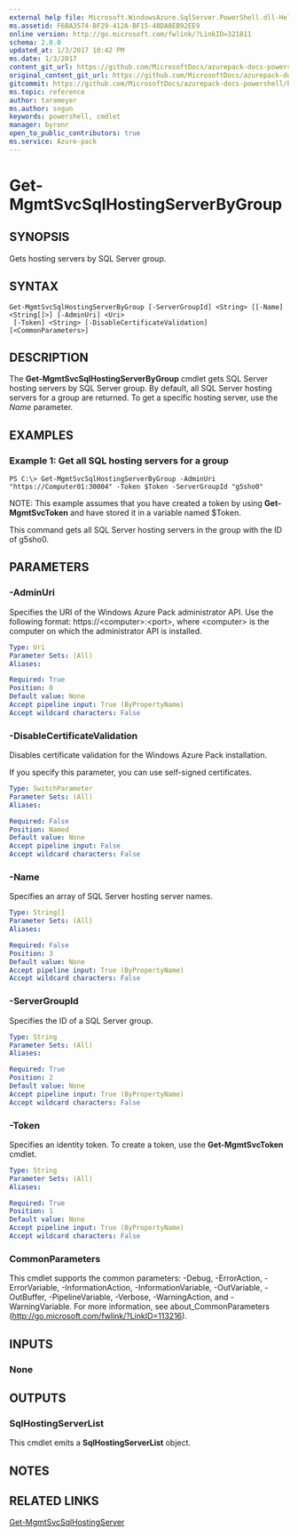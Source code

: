 ```yaml
---
external help file: Microsoft.WindowsAzure.SqlServer.PowerShell.dll-Help.xml
ms.assetid: F6BA3574-BF29-412A-BF15-48DA8EB92EE9
online version: http://go.microsoft.com/fwlink/?LinkID=321811
schema: 2.0.0
updated_at: 1/3/2017 10:42 PM
ms.date: 1/3/2017
content_git_url: https://github.com/MicrosoftDocs/azurepack-docs-powershell/blob/live/AzurePack-cmdlets/SQLServer/v1.0/Get-MgmtSvcSqlHostingServerByGroup.md
original_content_git_url: https://github.com/MicrosoftDocs/azurepack-docs-powershell/blob/live/AzurePack-cmdlets/SQLServer/v1.0/Get-MgmtSvcSqlHostingServerByGroup.md
gitcommit: https://github.com/MicrosoftDocs/azurepack-docs-powershell/blob/eb7bff1251dc2a22eafa120c35cbbc43529d3762/AzurePack-cmdlets/SQLServer/v1.0/Get-MgmtSvcSqlHostingServerByGroup.md
ms.topic: reference
author: tarameyer
ms.author: sngun
keywords: powershell, cmdlet
manager: byronr
open_to_public_contributors: true
ms.service: Azure-pack
---
```


# Get-MgmtSvcSqlHostingServerByGroup

## SYNOPSIS
Gets hosting servers by SQL Server group.

## SYNTAX

```
Get-MgmtSvcSqlHostingServerByGroup [-ServerGroupId] <String> [[-Name] <String[]>] [-AdminUri] <Uri>
 [-Token] <String> [-DisableCertificateValidation] [<CommonParameters>]
```

## DESCRIPTION
The **Get-MgmtSvcSqlHostingServerByGroup** cmdlet gets SQL Server hosting servers by SQL Server group.
By default, all SQL Server hosting servers for a group are returned.
To get a specific hosting server, use the *Name* parameter.

## EXAMPLES

### Example 1: Get all SQL hosting servers for a group
```
PS C:\> Get-MgmtSvcSqlHostingServerByGroup -AdminUri "https://Computer01:30004" -Token $Token -ServerGroupId "g5sho0"
```

NOTE: This example assumes that you have created a token by using **Get-MgmtSvcToken** and have stored it in a variable named $Token.

This command gets all SQL Server hosting servers in the group with the ID of g5sho0.

## PARAMETERS

### -AdminUri
Specifies the URI of the Windows Azure Pack administrator API.
Use the following format: https://\<computer\>:\<port\>, where \<computer\> is the computer on which the administrator API is installed.

```yaml
Type: Uri
Parameter Sets: (All)
Aliases: 

Required: True
Position: 0
Default value: None
Accept pipeline input: True (ByPropertyName)
Accept wildcard characters: False
```

### -DisableCertificateValidation
Disables certificate validation for the Windows Azure Pack installation.

If you specify this parameter, you can use self-signed certificates.

```yaml
Type: SwitchParameter
Parameter Sets: (All)
Aliases: 

Required: False
Position: Named
Default value: None
Accept pipeline input: False
Accept wildcard characters: False
```

### -Name
Specifies an array of SQL Server hosting server names.

```yaml
Type: String[]
Parameter Sets: (All)
Aliases: 

Required: False
Position: 3
Default value: None
Accept pipeline input: True (ByPropertyName)
Accept wildcard characters: False
```

### -ServerGroupId
Specifies the ID of a SQL Server group.

```yaml
Type: String
Parameter Sets: (All)
Aliases: 

Required: True
Position: 2
Default value: None
Accept pipeline input: True (ByPropertyName)
Accept wildcard characters: False
```

### -Token
Specifies an identity token.
To create a token, use the **Get-MgmtSvcToken** cmdlet.

```yaml
Type: String
Parameter Sets: (All)
Aliases: 

Required: True
Position: 1
Default value: None
Accept pipeline input: True (ByPropertyName)
Accept wildcard characters: False
```

### CommonParameters
This cmdlet supports the common parameters: -Debug, -ErrorAction, -ErrorVariable, -InformationAction, -InformationVariable, -OutVariable, -OutBuffer, -PipelineVariable, -Verbose, -WarningAction, and -WarningVariable. For more information, see about_CommonParameters (http://go.microsoft.com/fwlink/?LinkID=113216).

## INPUTS

### None

## OUTPUTS

### SqlHostingServerList
This cmdlet emits a **SqlHostingServerList** object.

## NOTES

## RELATED LINKS

[Get-MgmtSvcSqlHostingServer](xref:SQLServer/v1.0/Get-MgmtSvcSqlHostingServer.md)


